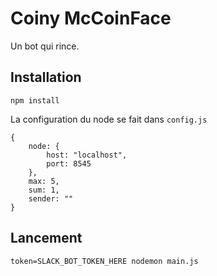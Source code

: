 # Coiny McCoinFace

Un bot qui rince.

## Installation

```
npm install
```

La configuration du node se fait dans `config.js`

```
{
	node: {
		host: "localhost",
		port: 8545
	},
	max: 5,
	sum: 1,
	sender: ""
}
```

## Lancement

```
token=SLACK_BOT_TOKEN_HERE nodemon main.js
```


